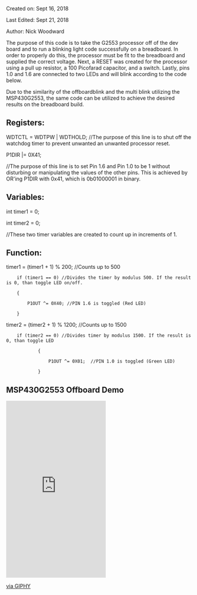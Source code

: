 

Created on: Sept 16, 2018

Last Edited: Sept 21, 2018

Author: Nick Woodward

The purpose of this code is to take the G2553 processor off of the dev board and to run a blinking light code successfully on a breadboard. In order to properly do this, the processor must be fit to the breadboard and supplied the correct voltage. Next, a RESET was created for the processor using a pull up resistor, a 100 Picofarad capacitor, and a switch. Lastly, pins 1.0 and 1.6 are connected to two LEDs and will blink according to the code below. 

Due to the similarity of the offboardblink and the multi blink utilizing the MSP430G2553, the same code can be utilized to achieve the desired results on the breadboard build. 

## Registers:

WDTCTL = WDTPW | WDTHOLD;
//The purpose of this line is to shut off the watchdog timer to prevent unwanted an unwanted processor reset.

P1DIR |= 0X41; 

//The purpose of this line is to set Pin 1.6 and Pin 1.0 to be 1 without disturbing or manipulating the values of the other pins. This is achieved by OR'ing P1DIR with 0x41, which is 0b01000001 in binary. 


## Variables: 

int timer1 = 0;

int timer2 = 0;

//These two timer variables are created to count up in increments of 1.

## Function:

timer1 = (timer1 + 1) % 200; //Counts up to 500

        if (timer1 == 0) //Divides the timer by modulus 500. If the result is 0, than toggle LED on/off. 
        
        {
        
            P1OUT ^= 0X40; //PIN 1.6 is toggled (Red LED)
            
        }
        
timer2 = (timer2 + 1) % 1200; //Counts up to 1500

        if (timer2 == 0) //Divides timer by modulus 1500. If the result is 0, than toggle LED
        
                {
                
                    P1OUT ^= 0X01;  //PIN 1.0 is toggled (Green LED)
                    
                }

## MSP430G2553 Offboard Demo

<iframe src="https://giphy.com/embed/1zkHFecuct7DjzUiU9" width="270" height="480" frameBorder="0" class="giphy-embed" allowFullScreen></iframe><p><a href="https://giphy.com/gifs/1zkHFecuct7DjzUiU9">via GIPHY</a></p>


